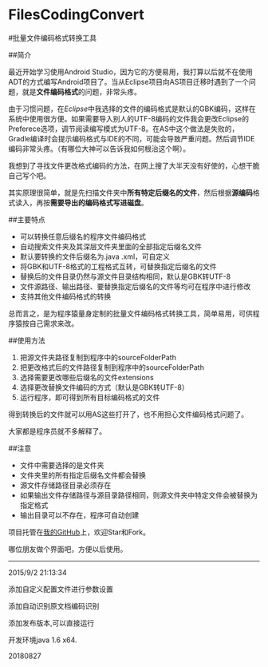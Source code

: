 # FilesCodingConvert
#批量文件编码格式转换工具

##简介

最近开始学习使用Android Studio，因为它的方便易用，我打算以后就不在使用ADT的方式编写Android项目了。当从Eclipse项目向AS项目迁移时遇到了一个问题，就是**文件编码格式**的问题，非常头疼。

由于习惯问题，在*Eclipse*中我选择的文件的编码格式是默认的GBK编码，这样在系统中使用很方便。如果需要导入别人的UTF-8编码的文件我会更改Eclipse的 Preferece选项，调节阅读编写模式为UTF-8。在AS中这个做法是失败的，Gradle编译时会提示编码格式与IDE的不同，可能会导致严重问题。然后调节IDE编码非常头疼。（有哪位大神可以告诉我如何根治这个啊）。

我想到了寻找文件更改格式编码的方法，在网上搜了大半天没有好使的，心想干脆自己写个吧。

其实原理很简单，就是先扫描文件夹中**所有特定后缀名的文件**，然后根据**源编码**格式读入，再按**需要导出的编码格式写进磁盘**。

##主要特点

- 可以转换任意后缀名的程序文件编码格式
- 自动搜索文件夹及其深层文件夹里面的全部指定后缀名文件
- 默认要转换的文件后缀名为.java .xml，可自定义
- 将GBK和UTF-8格式的工程格式互转，可替换指定后缀名的文件
- 替换后的文件目录仍然与源文件目录结构相同，默认是GBK转UTF-8
- 文件源路径、输出路径、要替换指定后缀名的文件等均可在程序中进行修改
- 支持其他文件编码格式的转换


总而言之，是为程序猿量身定制的批量文件编码格式转换工具，简单易用，可供程序猿按自己需求来改。

##使用方法

1. 把源文件夹路径复制到程序中的sourceFolderPath
1. 把更改格式后的文件路径复制到程序中的sourceFolderPath 
1. 选择需要更改哪些后缀名的文件extensions
1. 选择更改替换文件编码的方式（默认是GBK转UTF-8）
1. 运行程序，即可得到所有目标编码格式的文件

得到转换后的文件就可以用AS这些打开了，也不用担心文件编码格式问题了。

大家都是程序员就不多解释了。

##注意
- 文件中需要选择的是文件夹
- 文件夹里的所有指定后缀名文件都会替换
- 源文件存储路径目录必须存在
- 如果输出文件存储路径与源目录路径相同，则源文件夹中特定文件会被替换为指定格式
- 输出目录可以不存在，程序可自动创建

项目托管在[我的GitHub](https://github.com/wangkun19930608/FilesCodingConvert  "原 https://github.com/fuxuemingzhu/FilesCodingConvert 负雪明烛的Github")上，欢迎Star和Fork。

哪位朋友做个界面吧，方便以后使用。


-------------------
2015/9/2 21:13:34 

添加自定义配置文件进行参数设置

添加自动识别原文档编码识别 

添加发布版本,可以直接运行

开发环境java 1.6 x64.

20180827

